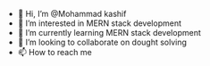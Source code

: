 - 👋 Hi, I’m @Mohammad kashif
- 👀 I’m interested in MERN stack development 
- 🌱 I’m currently learning MERN stack development 
- 💞️ I’m looking to collaborate on dought solving 
- 📫 How to reach me

<!---
kashifweb3/kashifweb3 is a ✨ special ✨ repository because its `README.md` (this file) appears on your GitHub profile.
You can click the Preview link to take a look at your changes.
--->
